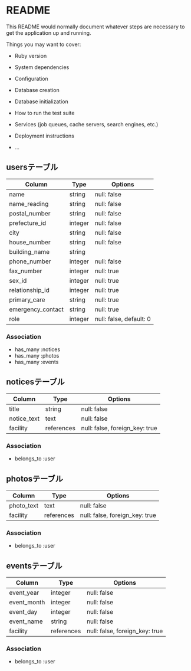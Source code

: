 # README

This README would normally document whatever steps are necessary to get the
application up and running.

Things you may want to cover:

* Ruby version

* System dependencies

* Configuration

* Database creation

* Database initialization

* How to run the test suite

* Services (job queues, cache servers, search engines, etc.)

* Deployment instructions

* ...

## usersテーブル

| Column              | Type       | Options                        |
| ------------------- | ---------- | ------------------------------ |
| name                | string     | null: false                    |
| name_reading        | string     | null: false                    |
| postal_number       | string     | null: false                    |
| prefecture_id       | integer    | null: false                    |
| city                | string     | null: false                    |
| house_number        | string     | null: false                    |
| building_name       | string     |                                |
| phone_number        | integer    | null: false                    |
| fax_number          | integer    | null: true                     |
| sex_id              | integer    | null: true                     |
| relationship_id     | integer    | null: true                     |
| primary_care        | string     | null: true                     |
| emergency_contact   | string     | null: true                     |
| role                | integer    | null: false, default: 0        |

### Association
- has_many :notices
- has_many :photos
- has_many :events


## noticesテーブル

| Column           | Type       | Options                        |
| ---------------- | ---------- | ------------------------------ |
| title            | string     | null: false                    |
| notice_text      | text       | null: false                    |
| facility         | references | null: false, foreign_key: true |

### Association
- belongs_to :user


## photosテーブル

| Column           | Type       | Options                        |
| ---------------- | ---------- | ------------------------------ |
| photo_text       | text       | null: false                    |
| facility         | references | null: false, foreign_key: true |

### Association
- belongs_to :user


## eventsテーブル

| Column           | Type       | Options                        |
| ---------------- | ---------- | ------------------------------ |
| event_year       | integer    | null: false                    |
| event_month      | integer    | null: false                    |
| event_day        | integer    | null: false                    |
| event_name       | string     | null: false                    |
| facility         | references | null: false, foreign_key: true |

### Association
- belongs_to :user